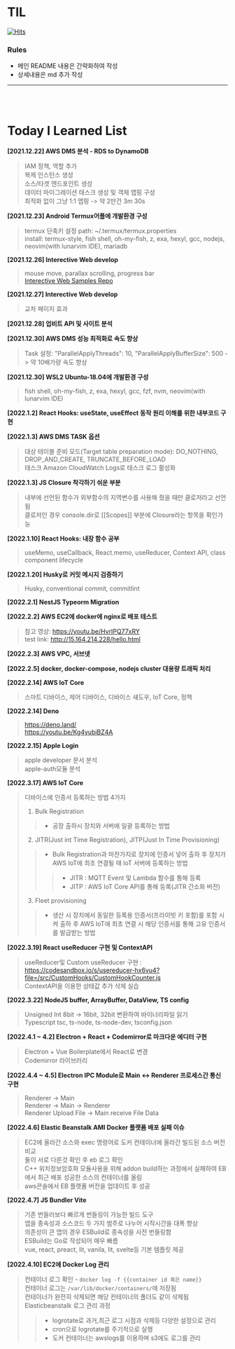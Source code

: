 # TIL

[![Hits](https://hits.seeyoufarm.com/api/count/incr/badge.svg?url=https%3A%2F%2Fgithub.com%2FDoK6n%2FTIL&count_bg=%235B4C8C&title_bg=%235B4C8C&icon=&icon_color=%23E7E7E7&title=hits&edge_flat=false)](https://hits.seeyoufarm.com)

### Rules
- 메인 README 내용은 간략화하여 작성
- 상세내용은 md 추가 작성

---  
</br></br>

# Today I Learned List

**[2021.12.22] AWS DMS 분석 - RDS to DynamoDB**
> IAM 정책, 역할 추가  
> 복제 인스턴스 생성  
> 소스/타겟 엔드포인트 생성  
> 데이터 마이그레이션 태스크 생성 및 객체 맵핑 구성  
> 최적화 없이 그냥 1:1 맵핑 -> 약 2만건 3m 30s 

**[2021.12.23] Android Termux어플에 개발환경 구성**
> termux 단축키 설정 path: ~/.termux/termux.properties  
> install: termux-style, fish shell, oh-my-fish, z, exa, hexyl, gcc, nodejs, neovim(with lunarvim IDE), mariadb

**[2021.12.26] Interective Web develop**
> mouse move, parallax scrolling, progress bar  
> [Interective Web Samples Repo](https://github.com/DoK6n/interective-web-samples "go repo")

**[2021.12.27] Interective Web develop**
> 교차 페이지 효과

**[2021.12.28] 업비트 API 및 사이트 분석** 

**[2021.12.30] AWS DMS 성능 최적화로 속도 향상**
> Task 설정: "ParallelApplyThreads": 10, "ParallelApplyBufferSize": 500 -> 약 10배가량 속도 향상

**[2021.12.30] WSL2 Ubuntu-18.04에 개발환경 구성**
> fish shell, oh-my-fish, z, exa, hexyl, gcc, fzf, nvm, neovim(with lunarvim IDE) 

**[2022.1.2] React Hooks: useState, useEffect 동작 원리 이해를 위한 내부코드 구현**

**[2022.1.3] AWS DMS TASK 옵션**
> 대상 테이블 준비 모드(Target table preparation mode): DO_NOTHING, DROP_AND_CREATE, TRUNCATE_BEFORE_LOAD  
> 태스크 Amazon CloudWatch Logs로 태스크 로그 활성화

**[2022.1.3] JS Closure 착각하기 쉬운 부분**
> 내부에 선언된 함수가 외부함수의 지역변수를 사용해 줬을 때만 클로저라고 선언됨  
> 클로저인 경우 console.dir로 [[Scopes]] 부분에 Closure라는 항목을 확인가능

**[2022.1.10] React Hooks: 내장 함수 공부**
> useMemo, useCallback, React.memo, useReducer, Context API, class component lifecycle

**[2022.1.20] Husky로 커밋 메시지 검증하기**
> Husky, conventional commit, commitlint

**[2022.2.1] NestJS Typeorm Migration**

**[2022.2.2] AWS EC2에 docker에 nginx로 배포 테스트**
> 참고 영상: https://youtu.be/HvrIPQ77xRY  
> test link: http://15.164.214.228/hello.html

**[2022.2.3] AWS VPC, 서브넷**  

**[2022.2.5] docker, docker-compose, nodejs cluster 대용량 트래픽 처리**

**[2022.2.14] AWS IoT Core**  
> 스마트 디바이스, 제어 디바이스, 디바이스 섀도우, IoT Core, 정책

**[2022.2.14] Deno**  
> https://deno.land/  
> https://youtu.be/Kg4yubiBZ4A

**[2022.2.15] Apple Login**  
> apple developer 문서 분석  
> apple-auth모듈 분석  

**[2022.3.17] AWS IoT Core**  
> 디바이스에 인증서 등록하는 방법 4가지  
> 1. Bulk Registration  
>>  - 공장 출하시 장치와 서버에 일괄 등록하는 방법  
>  
> 2. JITR(Just int Time Registration), JITP(Just In Time Provisioning)  
>>  - Bulk Registration과 마찬가지로 장치에 인증서 넣어 출하 후 장치가 AWS IoT에 최초 연결될 때 IoT 서버에 등록하는 방법  
>>>  - JITR : MQTT Event 및 Lambda 함수를 통해 등록  
>>>  - JITP : AWS IoT Core API를 통해 등록(JITR 간소화 버전)  
>  
> 3. Fleet provisioning  
>>  - 생산 시 장치에서 동일한 등록용 인증서(프라이빗 키 포함)를 포함 시켜 출하 후 AWS IoT에 최초 연결 시 해당 인증서를 통해 고유 인증서를 발급받는 방법  

**[2022.3.19] React useReducer 구현 및 ContextAPI**
> useReducer및 Custom useReducer 구현 : https://codesandbox.io/s/usereducer-hx6vu4?file=/src/CustomHooks/CustomHookCounter.js  
> ContextAPI을 이용한 상태값 추가 삭제 실습  

**[2022.3.22] NodeJS buffer, ArrayBuffer, DataView, TS config**  
> Unsigned Int 8bit -> 16bit, 32bit 변환하여 바이너리파일 읽기  
> Typescript tsc, ts-node, ts-node-dev, tsconfig.json  

**[2022.4.1 ~ 4.2] Electron + React + Codemirror로 마크다운 에디터 구현**
> Electron + Vue Boilerplate에서 React로 변경  
> Codemirror 라이브러리  

**[2022.4.4 ~ 4.5] Electron IPC Module로 Main <-> Renderer 프로세스간 통신 구현**
> Renderer -> Main  
> Renderer -> Main -> Renderer  
> Renderer Upload File -> Main receive File Data  

**[2022.4.6] Elastic Beanstalk AMI Docker 플랫폼 배포 실패 이슈**  
> EC2에 올라간 소스와 exec 명령어로 도커 컨테이너에 올라간 빌드된 소스 버전 비교  
> 둘이 서로 다른것 확인 후 eb 로그 확인  
> C++ 위치정보암호화 모듈사용을 위해 addon build하는 과정에서 실패하여 EB에서 최근 배포 성공한 소스의 컨테이너를 올림  
> aws콘솔에서 EB 플랫폼 버전을 업데이트 후 성공  

**[2022.4.7] JS Bundler Vite**
> 기존 번들러보다 빠르게 번들링이 가능한 빌드 도구  
> 앱을 종속성과 소스코드 두 가지 범주로 나누어 시작시간을 대폭 향상  
> 의존성이 큰 앱의 경우 ESBuild로 종속성을 사전 번들링함  
> ESBuild는 Go로 작성되어 매우 빠름  
> vue, react, preact, lit, vanila, lit, svelte등 기본 템플릿 제공  

**[2022.4.10] EC2에 Docker Log 관리**
> 컨테이너 로그 확인 - `docker log -f {{container id 혹은 name}}`  
> 컨테이너 로그는 `/var/lib/docker/containers/`에 저장됨  
> 컨테이너가 완전히 삭제되면 해당 컨테이너의 폴더도 같이 삭제됨
> Elasticbeanstalk 로그 관리 과정  
>> - logrotate로 과거,최근 로그 시점과 삭제등 다양한 설정으로 관리  
>> - cron으로 logrotate를 주기적으로 실행  
>> - 도커 컨테이너는 awslogs를 이용하며 s3에도 로그를 관리  
